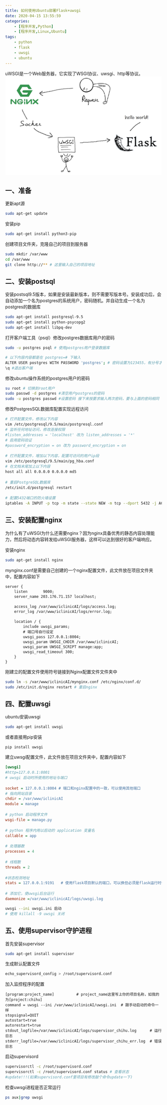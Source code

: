 ```yaml
---
title: 如何使用Ubuntu部署Flask+uwsgi
date: 2020-04-15 13:55:59
categories: 
    - [程序开发,Python]
    - [程序开发,Linux,Ubuntu]
tags: 
    - python
    - flask
    - uwsgi
    - ubuntu
---
```

uWSGI是一个Web服务器，它实现了WSGI协议、uwsgi、http等协议。
![结构图](Ubuntu部署Flask-uwsgi/SDF98D.png)

<!-- more -->
## 一、准备
更新apt源
```bash
sudo apt-get update
```

安装pip
```bash
sudo apt-get install python3-pip
```

创建项目文件夹，克隆自己的项目到服务器
```bash
sudo mkdir /var/www
cd /var/www
git clone http://** # 这里输入自己的项目地址
```

## 二、安装postsql
安装postsql9.5版本，如果是安装最新版本，则不需要写版本号。安装成功后，会自动添加一个名为postgres的系统用户，密码随机。并自动生成一个名为postgres的数据库
```bash
sudo apt-get install postgresql-9.5
sudo apt-get install python-psycopg2
sudo apt-get install libpq-dev
```

打开客户端工具（psql）修改postgres数据库用户的密码
```bash
sudo -u postgres psql # 使用postgres用户登录数据库
```
```bash
# 以下内容内容都是在 postgres=# 下输入
ALTER USER postgres WITH PASSWORD 'postgres'; # 密码设置为123455，有分号才会执行命令
\q #退出客户端
```

修改ubuntu操作系统的postgres用户的密码
```bash
su root # 切换到root用户
sudo passwd -d postgres #清空用户postgres的密码
sudo -u postgres passwd #设置密码 接下来按要求输入两次密码，要与上面的密码相同
```

修改PostgresSQL数据库配置实现远程访问
```bash
# 打开配置文件，修改以下内容
vim /etc/postgresql/9.5/main/postgresql.conf
# 监听任何地址访问，修改连接权限
#listen_addresses = 'localhost' 改为 listen_addresses = '*'
# 启用密码验证
#password_encryption = on 改为 password_encryption = on

# 打开配置文件，增加以下内容，配置可访问的用户ip段
vim /etc/postgresql/9.5/main/pg_hba.conf
# 在文档末尾加上以下内容
host all all 0.0.0.0 0.0.0.0 md5

# 重启PostgreSQL数据库
/etc/init.d/postgresql restart

# 配置5432端口的防火墙设置
iptables -A INPUT -p tcp -m state --state NEW -m tcp --dport 5432 -j ACCEPT
```

## 三、安装配置nginx
为什么有了uWSGI为什么还需要nginx？因为nginx具备优秀的静态内容处理能力，然后将动态内容转发给uWSGI服务器，这样可以达到很好的客户端响应。

安装nginx
```bash
sudo apt-get install nginx
```

mynginx.conf是需要自己创建的一个nginx配置文件，此文件放在项目文件夹中，配置内容如下
```nginx
server {
    listen       9000;
    server_name 203.176.71.157 localhost;

    access_log /var/www/iclinicAI/logs/access.log;
    error_log /var/www/iclinicAI/logs/error.log;

    location / {
        include uwsgi_params;
        # 端口号自行设定
        uwsgi_pass 127.0.0.1:8004;
        uwsgi_param UWSGI_CHDIR /var/www/iclinicAI;
        uwsgi_param UWSGI_SCRIPT manage:app; 
        uwsgi_read_timeout 300;
    }
}
```

刚建立的配置文件使用符号链接到Nginx配置文件文件夹中
```bash
sudo ln -s /var/www/iclinicAI/mynginx.conf /etc/nginx/conf.d/
sudo /etc/init.d/nginx restart # 重启nginx
```

## 四、配置uwsgi
ubuntu安装uwsgi
```bash
sudo apt-get install uwsgi
```
或者直接用pip安装
```
pip install uwsgi
```
建立uwsgi配置文件，此文件放在项目文件夹中，配置内容如下
```ini
[uwsgi]
#http=127.0.0.1:8001
# uwsgi 启动时所使用的地址与端口

socket = 127.0.0.1:8004 # 端口和nginx配置中的一致，可以使用其他端口
# 指向网站目录
chdir = /var/www/iclinicAI
module = manage

# python 启动程序文件
wsgi-file = manage.py 

# python 程序内用以启动的 application 变量名
callable = app 

# 处理器数
processes = 4

# 线程数
threads = 2

#状态检测地址
stats = 127.0.0.1:9191   # 使用flask项目默认的端口，可以换但必须是flask运行时使用的端口

# 添加它，使uwsgi后台运行
daemonize =/var/www/iclinicAI/logs/uwsgi.log
```
```bash
uwsgi --ini uwsgi.ini 启动
# 使用 killall -9 uwsgi 关闭
```

## 五、使用supervisor守护进程

首先安装supervisor
```bash
sudo apt-get install supervisor
```

生成默认配置文件
```bash
echo_supervisord_config > /root/supervisord.conf
```

加入监控程序的配置
```config
[program:project_name]          # project_name这里写上你的项目名称，如我的为[project:chihu]
command = uwsgi --ini /var/www/iclinicAI/uwsgi.ini  # 跟手动启动的命令一样
stopsignal=QUIT
autostart=true
autorestart=true
stdout_logfile=/var/www/iclinicAI/logs/supervisor_chihu.log      # 运行日志
stderr_logfile=/var/www/iclinicAI/logs/supervisor_chihu_err.log  # 错误日志
```

启动supervisord
```bash
supervisorctl -c /root/supervisord.conf
supervisorctl -c /root/supervisord.conf status # 查看状态
#update!!!(如果supervisord.conf里项目有修改敲个命令update一下)
```

检查uwsgi进程是否正常运行
```bash
ps aux|grep uwsgi
```


